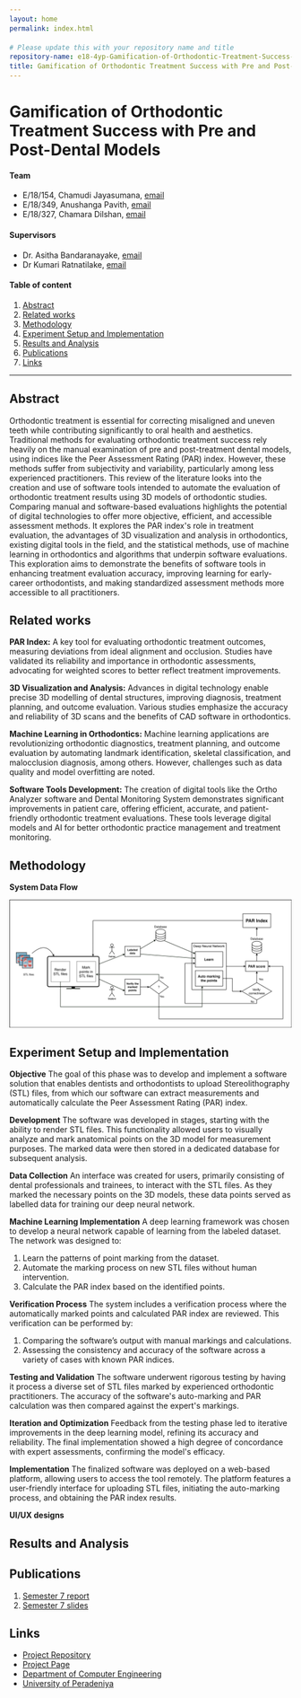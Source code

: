 ```yaml
---
layout: home
permalink: index.html

# Please update this with your repository name and title
repository-name: e18-4yp-Gamification-of-Orthodontic-Treatment-Success-with-Pre-and-Post-Dental-Models
title: Gamification of Orthodontic Treatment Success with Pre and Post-Dental Models
---
```


# Gamification of Orthodontic Treatment Success with Pre and Post-Dental Models

#### Team

- E/18/154, Chamudi Jayasumana, [email](mailto:e18154@eng.pdn.ac.lk)
- E/18/349, Anushanga Pavith, [email](mailto:e18349@eng.pdn.ac.lk)
- E/18/327, Chamara Dilshan, [email](mailto:e18327@eng.pdn.ac.lk)

#### Supervisors

- Dr. Asitha Bandaranayake, [email](mailto:asithab@eng.pdn.ac.lk)
- Dr Kumari Ratnatilake, [email](mailto:ksandamala2002@dental.pdn.ac.lk)

#### Table of content

1. [Abstract](#abstract)
2. [Related works](#related-works)
3. [Methodology](#methodology)
4. [Experiment Setup and Implementation](#experiment-setup-and-implementation)
5. [Results and Analysis](#results-and-analysis)
6. [Publications](#publications)
7. [Links](#links)

---

## Abstract
Orthodontic treatment is essential for correcting misaligned and uneven teeth while contributing significantly to oral health and aesthetics. Traditional methods for evaluating orthodontic treatment success rely heavily on the manual examination of pre and post-treatment dental models, using indices like the Peer Assessment Rating (PAR) index. However, these methods suffer from subjectivity and variability, particularly among less experienced practitioners. This review of the literature looks into the creation and use of software tools intended to automate the evaluation of orthodontic treatment results using 3D models of orthodontic studies. Comparing manual and software-based evaluations highlights the potential of digital technologies to offer more objective, efficient, and accessible assessment methods. It explores the PAR index's role in treatment evaluation, the advantages of 3D visualization and analysis in orthodontics, existing digital tools in the field, and the statistical methods, use of machine learning in orthodontics and algorithms that underpin software evaluations. This exploration aims to demonstrate the benefits of software tools in enhancing treatment evaluation accuracy, improving learning for early-career orthodontists, and making standardized assessment methods more accessible to all practitioners.

## Related works
**PAR Index:** A key tool for evaluating orthodontic treatment outcomes, measuring deviations from ideal alignment and occlusion. Studies have validated its reliability and importance in orthodontic assessments, advocating for weighted scores to better reflect treatment improvements.

**3D Visualization and Analysis:** Advances in digital technology enable precise 3D modelling of dental structures, improving diagnosis, treatment planning, and outcome evaluation. Various studies emphasize the accuracy and reliability of 3D scans and the benefits of CAD software in orthodontics.

**Machine Learning in Orthodontics:** Machine learning applications are revolutionizing orthodontic diagnostics, treatment planning, and outcome evaluation by automating landmark identification, skeletal classification, and malocclusion diagnosis, among others. However, challenges such as data quality and model overfitting are noted.

**Software Tools Development:** The creation of digital tools like the Ortho Analyzer software and Dental Monitoring System demonstrates significant improvements in patient care, offering efficient, accurate, and patient-friendly orthodontic treatment evaluations. These tools leverage digital models and AI for better orthodontic practice management and treatment monitoring.

## Methodology
**System Data Flow**

![Data Flow](images/DataFlow.png)

## Experiment Setup and Implementation
**Objective**
The goal of this phase was to develop and implement a software solution that enables dentists and orthodontists to upload Stereolithography (STL) files, from which our software can extract measurements and automatically calculate the Peer Assessment Rating (PAR) index.

**Development**
The software was developed in stages, starting with the ability to render STL files. This functionality allowed users to visually analyze and mark anatomical points on the 3D model for measurement purposes. The marked data were then stored in a dedicated database for subsequent analysis.

**Data Collection**
An interface was created for users, primarily consisting of dental professionals and trainees, to interact with the STL files. As they marked the necessary points on the 3D models, these data points served as labelled data for training our deep neural network.

**Machine Learning Implementation**
A deep learning framework was chosen to develop a neural network capable of learning from the labeled dataset. The network was designed to:

1. Learn the patterns of point marking from the dataset.
2. Automate the marking process on new STL files without human intervention.
3. Calculate the PAR index based on the identified points.

**Verification Process**
The system includes a verification process where the automatically marked points and calculated PAR index are reviewed. This verification can be performed by:
1. Comparing the software’s output with manual markings and calculations.
2. Assessing the consistency and accuracy of the software across a variety of cases with known PAR indices.

**Testing and Validation**
The software underwent rigorous testing by having it process a diverse set of STL files marked by experienced orthodontic practitioners. The accuracy of the software's auto-marking and PAR calculation was then compared against the expert's markings.

**Iteration and Optimization**
Feedback from the testing phase led to iterative improvements in the deep learning model, refining its accuracy and reliability. The final implementation showed a high degree of concordance with expert assessments, confirming the model's efficacy.

**Implementation**
The finalized software was deployed on a web-based platform, allowing users to access the tool remotely. The platform features a user-friendly interface for uploading STL files, initiating the auto-marking process, and obtaining the PAR index results.

**UI/UX designs**

## Results and Analysis

## Publications
1. [Semester 7 report](https://docs.google.com/document/d/16jnZlhk0vevTFfMshj0TkNXyewa5vGLhrcHlM-IsdBY/edit?usp=sharing)
2. [Semester 7 slides](https://docs.google.com/presentation/d/1vz0wW-GlwQxTWEFvoMyyUm7zuoV5Qpjl5DdTDVKUv8Y/edit?usp=sharing)
<!-- 3. [Semester 8 report](./) -->
<!-- 4. [Semester 8 slides](./) -->
<!-- 5. Author 1, Author 2 and Author 3 "Research paper title" (2021). [PDF](./). -->


## Links
- [Project Repository](https://github.com/cepdnaclk/e18-4yp-Gamification-of-Orthodontic-Treatment-Success-with-Pre-and-Post-Dental-Models)
- [Project Page](https://cepdnaclk.github.io/e18-4yp-Gamification-of-Orthodontic-Treatment-Success-with-Pre-and-Post-Dental-Models/)
- [Department of Computer Engineering](http://www.ce.pdn.ac.lk/)
- [University of Peradeniya](https://eng.pdn.ac.lk/)

